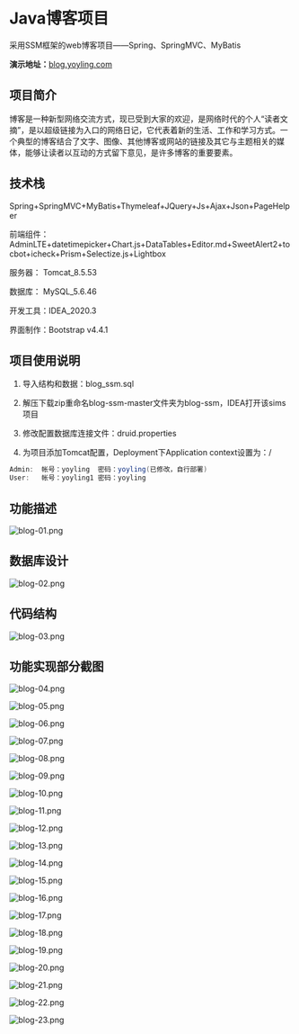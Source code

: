 # Java博客项目
采用SSM框架的web博客项目——Spring、SpringMVC、MyBatis

**演示地址：**[blog.yoyling.com](https://blog.yoyling.com)



## 项目简介

博客是一种新型网络交流方式，现已受到大家的欢迎，是网络时代的个人“读者文摘”，是以超级链接为入口的网络日记，它代表着新的生活、工作和学习方式。一个典型的博客结合了文字、图像、其他博客或网站的链接及其它与主题相关的媒体，能够让读者以互动的方式留下意见，是许多博客的重要要素。



## 技术栈

Spring+SpringMVC+MyBatis+Thymeleaf+JQuery+Js+Ajax+Json+PageHelper

前端组件：AdminLTE+datetimepicker+Chart.js+DataTables+Editor.md+SweetAlert2+tocbot+icheck+Prism+Selectize.js+Lightbox

服务器： Tomcat_8.5.53

数据库： MySQL_5.6.46

开发工具：IDEA_2020.3

界面制作：Bootstrap v4.4.1



## 项目使用说明

1. 导入结构和数据：blog_ssm.sql

2. 解压下载zip重命名blog-ssm-master文件夹为blog-ssm，IDEA打开该sims项目

3. 修改配置数据库连接文件：druid.properties

4. 为项目添加Tomcat配置，Deployment下Application context设置为：/

```Java
Admin:	帐号：yoyling	密码：yoyling(已修改，自行部署)
User:	帐号：yoyling1	密码：yoyling
```



## 功能描述

![blog-01.png](https://i.loli.net/2021/02/28/UFfON862WaoPGkz.png)



## 数据库设计

![blog-02.png](https://i.loli.net/2021/02/28/mx6ewPVdAEnGpqv.png)



## 代码结构

![blog-03.png](https://i.loli.net/2021/02/28/yMRtYIDn7X9mVqS.png)



## 功能实现部分截图

![blog-04.png](https://i.loli.net/2021/02/28/1tHym6iPhdDoZYp.png)

![blog-05.png](https://i.loli.net/2021/02/28/dxOHNznbCGaLkKM.png)

![blog-06.png](https://i.loli.net/2021/02/28/kJUQ5LCMR1hwxSD.png)

![blog-07.png](https://i.loli.net/2021/02/28/Ye5azqx913FJQWT.png)

![blog-08.png](https://i.loli.net/2021/02/28/VTu1WhNoOlC8vPi.png)

![blog-09.png](https://i.loli.net/2021/02/28/75T1qn6p9KVQlCv.png)

![blog-10.png](https://i.loli.net/2021/02/28/ONMXKwqex8zArp2.png)

![blog-11.png](https://i.loli.net/2021/02/28/c2KHgJPD3A6aeFC.png)

![blog-12.png](https://i.loli.net/2021/02/28/7fPCtEvRIzhJFgQ.png)

![blog-13.png](https://i.loli.net/2021/02/28/cE6tJ3wMBCXPs7m.png)

![blog-14.png](https://i.loli.net/2021/02/28/d8Pb2YRonjAGNTh.png)

![blog-15.png](https://i.loli.net/2021/02/28/yz8J2ZA4jdqRoGi.png)

![blog-16.png](https://i.loli.net/2021/02/28/Db7SGyzaAgqHW8T.png)

![blog-17.png](https://i.loli.net/2021/02/28/Ms5JzoS6afHdKg3.png)

![blog-18.png](https://i.loli.net/2021/02/28/9Sqz8JmcltUw27B.png)

![blog-19.png](https://i.loli.net/2021/02/28/RwHj5DZgQOx7Nqf.png)

![blog-20.png](https://i.loli.net/2021/02/28/YIJKz365cpWwEf9.png)

![blog-21.png](https://i.loli.net/2021/02/28/tU5PWveVpINkBm8.png)

![blog-22.png](https://i.loli.net/2021/02/28/e6IzvJyOlp4Qk1q.png)

![blog-23.png](https://i.loli.net/2021/02/28/g3bKjPYRyVhdi1F.png)

